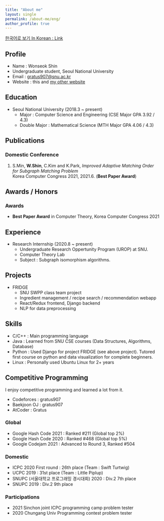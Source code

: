 ```yaml
---
title: "About me"
layout: single
permalink: /about-me/eng/
author_profile: true
---
```

[한국어로 보기 In Korean : Link](/about-me/)
## Profile
- Name : Wonseok Shin
- Undergraduate student, Seoul National University
- Email : gratus907@snu.ac.kr
- Website : this and [my other website](www.gratus907.com)

## Education
- Seoul National University (2018.3 ~ present)
    - Major : Computer Science and Engineering (CSE Major GPA 3.92 / 4.3)
    - Double Major : Mathematical Science (MTH Major GPA 4.06 / 4.3)

## Publications 
### Domestic Conference
1. S.Min, **W.Shin**, C.Kim and K.Park, *Improved Adaptive Matching Order for Subgraph Matching Problem*  
Korea Computer Congress 2021, 2021.6. (**Best Paper Award**)

## Awards / Honors
### Awards 
- **Best Paper Award** in Computer Theory, Korea Computer Congress 2021

## Experience
- Research Internship (2020.8 ~ present)
    - Undergraduate Research Oppertunity Program (UROP) at SNU.
    - Computer Theory Lab
    - Subject : Subgraph isomorphism algorithms.

## Projects
- FRIDGE 
    - SNU SWPP class team project 
    - Ingredient management / recipe search / recommendation webapp
    - React/Redux frontend, Django backend
    - NLP for data preprocessing

## Skills
- C/C++ : Main programming language
- Java : Learned from SNU CSE courses (Data Structures, Algorithms, Database)
- Python : Used Django for project FRIDGE (see above project). Tutored first course on python and data visualization for complete beginners. 
- Linux : Personally used Ubuntu Linux for 2+ years

## Competitive Programming
I enjoy competitive programming and learned a lot from it.
- Codeforces : gratus907
- Baekjoon OJ : gratus907
- AtCoder : Gratus 

### Global
- Google Hash Code 2021 : Ranked #211 (Global top 2%)
- Google Hash Code 2020 : Ranked #468 (Global top 5%)
- Google Codejam 2021 : Advanced to Round 3, Ranked #504

### Domestic
- ICPC 2020 First round : 26th place (Team : Swift Turtwig)
- UCPC 2019 : 31st place (Team : Little Piplup)
- SNUPC (서울대학교 프로그래밍 경시대회) 2020 : Div.2 7th place
- SNUPC 2019 : Div.2 9th place

### Participations
- 2021 Sinchon joint ICPC programming camp problem tester
- 2020 Chungang Univ Programming contest problem tester